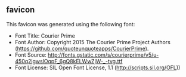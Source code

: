 ## favicon

This favicon was generated using the following font:

- Font Title: Courier Prime
- Font Author: Copyright 2015 The Courier Prime Project Authors (https://github.com/quoteunquoteapps/CourierPrime).
- Font Source: http://fonts.gstatic.com/s/courierprime/v5/u-450q2lgwslOqpF_6gQ8kELWwZjW-_-tvg.ttf
- Font License: SIL Open Font License, 1.1 (http://scripts.sil.org/OFL))
